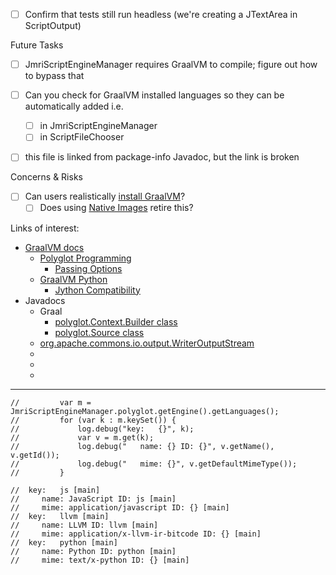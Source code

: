 
 - [ ] Confirm that tests still run headless (we're creating a JTextArea in ScriptOutput)


Future Tasks
 - [ ] JmriScriptEngineManager requires GraalVM to compile; figure out how to bypass that

 - [ ] Can you check for GraalVM installed languages so they can be automatically added i.e.
    - [ ] in JmriScriptEngineManager
    - [ ] in ScriptFileChooser

 - [ ] this file is linked from package-info Javadoc, but the link is broken

Concerns & Risks
 - [ ] Can users realistically [install GraalVM](https://www.graalvm.org/docs/getting-started/#install-graalvm)?
    - [ ] Does using [Native Images](https://www.graalvm.org/docs/getting-started/#native-images) retire this?

Links of interest:
 -  [GraalVM docs](https://www.graalvm.org/docs/introduction/)
    - [Polyglot Programming](https://www.graalvm.org/reference-manual/polyglot-programming/)
        - [Passing Options](https://www.graalvm.org/reference-manual/polyglot-programming/#passing-options-for-language-launchers)
    - [GraalVM Python](https://www.graalvm.org/reference-manual/python/)
        - [Jython Compatibility](https://www.graalvm.org/reference-manual/python/Jython/)
 - Javadocs
    - Graal
        - [polyglot.Context.Builder class](https://www.graalvm.org/sdk/javadoc/org/graalvm/polyglot/Context.Builder.html)
        - [polyglot.Source class](https://www.graalvm.org/sdk/javadoc/org/graalvm/polyglot/Source.html)
    - [org.apache.commons.io.output.WriterOutputStream](https://commons.apache.org/proper/commons-io/javadocs/api-2.5/org/apache/commons/io/output/WriterOutputStream.html#WriterOutputStream(java.io.Writer))
    - []()
    - []()
    - []()


------

```
//         var m = JmriScriptEngineManager.polyglot.getEngine().getLanguages();
//         for (var k : m.keySet()) {
//             log.debug("key:   {}", k);
//             var v = m.get(k);
//             log.debug("   name: {} ID: {}", v.getName(), v.getId());
//             log.debug("   mime: {}", v.getDefaultMimeType());
//         }

//  key:   js [main]
//     name: JavaScript ID: js [main]
//     mime: application/javascript ID: {} [main]
//  key:   llvm [main]
//     name: LLVM ID: llvm [main]
//     mime: application/x-llvm-ir-bitcode ID: {} [main]
//  key:   python [main]
//     name: Python ID: python [main]
//     mime: text/x-python ID: {} [main]
```
